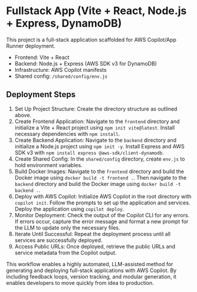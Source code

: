 # Fullstack App (Vite + React, Node.js + Express, DynamoDB)

This project is a full-stack application scaffolded for AWS Copilot/App Runner deployment.

- Frontend: Vite + React
- Backend: Node.js + Express (AWS SDK v3 for DynamoDB)
- Infrastructure: AWS Copilot manifests
- Shared config: `/shared/config/env.js`

## Deployment Steps
1. Set Up Project Structure: Create the directory structure as outlined above.
2. Create Frontend Application: Navigate to the `frontend` directory and initialize a Vite + React project using `npm init vite@latest`. Install necessary dependencies with `npm install`.
3. Create Backend Application: Navigate to the `backend` directory and initialize a Node.js project using `npm init -y`. Install Express and AWS SDK v3 with `npm install express @aws-sdk/client-dynamodb`.
4. Create Shared Config: In the `shared/config` directory, create `env.js` to hold environment variables.
5. Build Docker Images: Navigate to the `frontend` directory and build the Docker image using `docker build -t frontend .`. Then navigate to the `backend` directory and build the Docker image using `docker build -t backend .`.
6. Deploy with AWS Copilot: Initialize AWS Copilot in the root directory with `copilot init`. Follow the prompts to set up the application and services. Deploy the application using `copilot deploy`.
7. Monitor Deployment: Check the output of the Copilot CLI for any errors. If errors occur, capture the error message and format a new prompt for the LLM to update only the necessary files.
8. Iterate Until Successful: Repeat the deployment process until all services are successfully deployed.
9. Access Public URLs: Once deployed, retrieve the public URLs and service metadata from the Copilot output.

This workflow enables a highly automated, LLM-assisted method for generating and deploying full-stack applications with AWS Copilot. By including feedback loops, version tracking, and modular generation, it enables developers to move quickly from idea to production.
